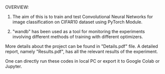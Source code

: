 OVERVIEW:

1. The aim of this is to train and test Convolutional Neural Networks for image classification on CIFAR10 dataset using PyTorch Module.

2. "wandb" has been used as a tool for monitoring the experiments involving different methods of training with different optimizers.

More details about the project can be found in "Details.pdf" file.
A detailed report, namely "Results.pdf", has all the relevant results of the experiment.

One can directly run these codes in local PC or export it to Google Colab or Jupyter.